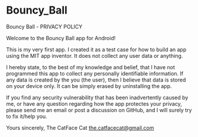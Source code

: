 # Bouncy_Ball
Bouncy Ball - PRIVACY POLICY

Welcome to the Bouncy Ball app for Android!

This is my very first app. I created it as a test case for how to build an app using the MIT app inventor. It does not collect any user data or anything.

I hereby state, to the best of my knowledge and belief, that I have not programmed this app to collect any personally identifiable information. If any data is created by the you (the user), then I believe that data is stored on your device only. It can be simply erased by uninstalling the app. 

If you find any security vulnerability that has been inadvertently caused by me, or have any question regarding how the app protectes your privacy, please send me an email or post a discussion on GitHub, and I will surely try to fix it/help you.

Yours sincerely,
The CatFace Cat
the.catfacecat@gmail.com
